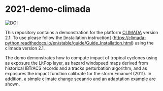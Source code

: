 # 2021-demo-climada

[![DOI](https://zenodo.org/badge/DOI/10.5281/zenodo.4699962.svg)](https://doi.org/10.5281/zenodo.4699962)

This repository contains a demonstration for the platform [CLIMADA](https://github.com/CLIMADA-project/climada_python) 
version 2.1. To use please follow the [installation instruction] (https://climada-python.readthedocs.io/en/stable/guide/Guide_Installation.html) using the climada version 2.1. 

The demo demonstrates how to compute impact of tropical cyclones using as exposure the LitPop layer, as hazard windspeed maps derived from historical IBTrACS records and a tracks perturbation algorithm, and as exposures the impact function calibrate for the storm Emanuel (2011). In addition, a simple climate change sceanrio and an adaptation example are shown.

